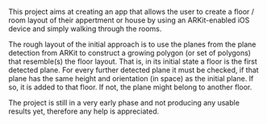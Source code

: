 This project aims at creating an app that allows the user to create a floor / room layout of their appertment or house by using an ARKit-enabled iOS device and simply walking through the rooms.

The rough layout of the initial approach is to use the planes from the plane detection from ARKit to construct a growing polygon (or set of polygons) that resemble(s) the floor layout. That is, in its initial state a floor is the first detected plane. For every further detected plane it must be checked, if that plane has the same height and orientation (in space) as the initial plane. If so, it is added to that floor. If not, the plane might belong to another floor.

The project is still in a very early phase and not producing any usable results yet, therefore any help is appreciated.

